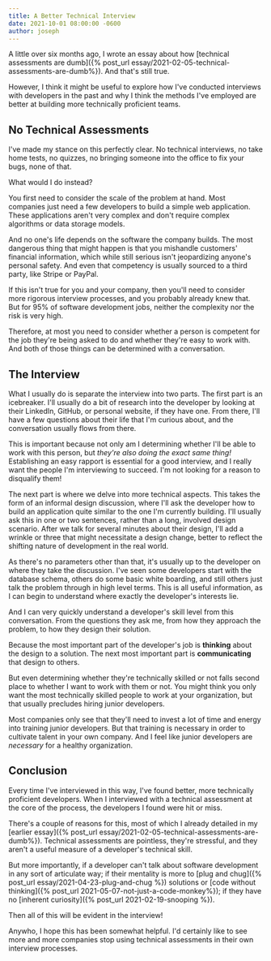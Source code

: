 ```yaml
---
title: A Better Technical Interview
date: 2021-10-01 08:00:00 -0600
author: joseph
---
```


A little over six months ago, I wrote an essay about how [technical assessments are dumb]({% post_url essay/2021-02-05-technical-assessments-are-dumb%}). And that's still true.

However, I think it might be useful to explore how I've conducted interviews with developers in the past and why I think the methods I've employed are better at building more technically proficient teams.

## No Technical Assessments

I've made my stance on this perfectly clear. No technical interviews, no take home tests, no quizzes, no bringing someone into the office to fix your bugs, none of that.

What would I do instead?

You first need to consider the scale of the problem at hand. Most companies just need a few developers to build a simple web application. These applications aren't very complex and don't require complex algorithms or data storage models.

And no one's life depends on the software the company builds. The most dangerous thing that might happen is that you mishandle customers' financial information, which while still serious isn't jeopardizing anyone's personal safety. And even that competency is usually sourced to a third party, like Stripe or PayPal.

If this isn't true for you and your company, then you'll need to consider more rigorous interview processes, and you probably already knew that. But for 95% of software development jobs, neither the complexity nor the risk is very high.

Therefore, at most you need to consider whether a person is competent for the job they're being asked to do and whether they're easy to work with. And both of those things can be determined with a conversation.

## The Interview

What I usually do is separate the interview into two parts. The first part is an icebreaker. I'll usually do a bit of research into the developer by looking at their LinkedIn, GitHub, or personal website, if they have one. From there, I'll have a few questions about their life that I'm curious about, and the conversation usually flows from there.

This is important because not only am I determining whether I'll be able to work with this person, but *they're also doing the exact same thing!* Establishing an easy rapport is essential for a good interview, and I really want the people I'm interviewing to succeed. I'm not looking for a reason to disqualify them!

The next part is where we delve into more technical aspects. This takes the form of an informal design discussion, where I'll ask the developer how to build an application quite similar to the one I'm currently building. I'll usually ask this in one or two sentences, rather than a long, involved design scenario. After we talk for several minutes about their design, I'll add a wrinkle or three that might necessitate a design change, better to reflect the shifting nature of development in the real world.

As there's no parameters other than that, it's usually up to the developer on where they take the discussion. I've seen some developers start with the database schema, others do some basic white boarding, and still others just talk the problem through in high level terms. This is all useful information, as  I can begin to understand where exactly the developer's interests lie.

And I can very quickly understand a developer's skill level from this conversation. From the questions they ask me, from how they approach the problem, to how they design their solution.

Because the most important part of the developer's job is **thinking** about the design to a solution. The next most important part is **communicating** that design to others.

But even determining whether they're technically skilled or not falls second place to whether I want to work with them or not. You might think you only want the most technically skilled people to work at your organization, but that usually precludes hiring junior developers.

Most companies only see that they'll need to invest a lot of time and energy into training junior developers. But that training is necessary in order to cultivate talent in your own company. And I feel like junior developers are *necessary* for a healthy organization.

## Conclusion

Every time I've interviewed in this way, I've found better, more technically proficient developers. When I interviewed with a technical assessment at the core of the process, the developers I found were hit or miss.

There's a couple of reasons for this, most of which I already detailed in my [earlier essay]({% post_url essay/2021-02-05-technical-assessments-are-dumb%}). Technical assessments are pointless, they're stressful, and they aren't a useful measure of a developer's technical skill.

But more importantly, if a developer can't talk about software development in any sort of articulate way; if their mentality is more to [plug and chug]({% post_url essay/2021-04-23-plug-and-chug %}) solutions or [code without thinking]({% post_url 2021-05-07-not-just-a-code-monkey%}); if they have no [inherent curiosity]({% post_url 2021-02-19-snooping %}).

Then all of this will be evident in the interview!

Anywho, I hope this has been somewhat helpful. I'd certainly like to see more and more companies stop using technical assessments in their own interview processes.
